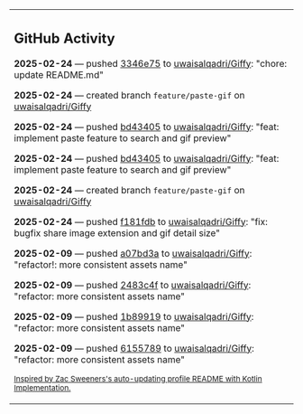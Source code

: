 <table><tr><td valign="top" width="100%">    

## GitHub Activity

**2025-02-24** — pushed [3346e75](https://github.com/uwaisalqadri/Giffy/commits/3346e759c42a7671f5eafd7eabda90428f5e20e8) to [uwaisalqadri/Giffy](https://github.com/uwaisalqadri/Giffy): "chore: update README.md"

**2025-02-24** — created branch `feature/paste-gif` on [uwaisalqadri/Giffy](https://github.com/uwaisalqadri/Giffy)

**2025-02-24** — pushed [bd43405](https://github.com/uwaisalqadri/Giffy/commits/bd43405a4d8dbb167999a48bb1e434f081462616) to [uwaisalqadri/Giffy](https://github.com/uwaisalqadri/Giffy): "feat: implement paste feature to search and gif preview"

**2025-02-24** — pushed [bd43405](https://github.com/uwaisalqadri/Giffy/commits/bd43405a4d8dbb167999a48bb1e434f081462616) to [uwaisalqadri/Giffy](https://github.com/uwaisalqadri/Giffy): "feat: implement paste feature to search and gif preview"

**2025-02-24** — created branch `feature/paste-gif` on [uwaisalqadri/Giffy](https://github.com/uwaisalqadri/Giffy)

**2025-02-24** — pushed [f181fdb](https://github.com/uwaisalqadri/Giffy/commits/f181fdb80cdba3d894bf4e6ac714970c5bd244d6) to [uwaisalqadri/Giffy](https://github.com/uwaisalqadri/Giffy): "fix: bugfix share image extension and gif detail size"

**2025-02-09** — pushed [a07bd3a](https://github.com/uwaisalqadri/Giffy/commits/a07bd3af0eba28d0e6167b6948413e29fa1808a9) to [uwaisalqadri/Giffy](https://github.com/uwaisalqadri/Giffy): "refactor!: more consistent assets name"

**2025-02-09** — pushed [2483c4f](https://github.com/uwaisalqadri/Giffy/commits/2483c4f1b9bcbb34613687b85bbc5be33851aac4) to [uwaisalqadri/Giffy](https://github.com/uwaisalqadri/Giffy): "refactor: more consistent assets name"

**2025-02-09** — pushed [1b89919](https://github.com/uwaisalqadri/Giffy/commits/1b899194d1ee8e168599dead84a401b514704d9f) to [uwaisalqadri/Giffy](https://github.com/uwaisalqadri/Giffy): "refactor: more consistent assets name"

**2025-02-09** — pushed [6155789](https://github.com/uwaisalqadri/Giffy/commits/6155789f8cc2a9838a03e011aca61b7948b2c219) to [uwaisalqadri/Giffy](https://github.com/uwaisalqadri/Giffy): "refactor: more consistent assets name"
                
<sub><a href="https://github.com/ZacSweers/ZacSweers/">Inspired by Zac Sweeners's auto-updating profile README with Kotlin Implementation.</a></sub>
        